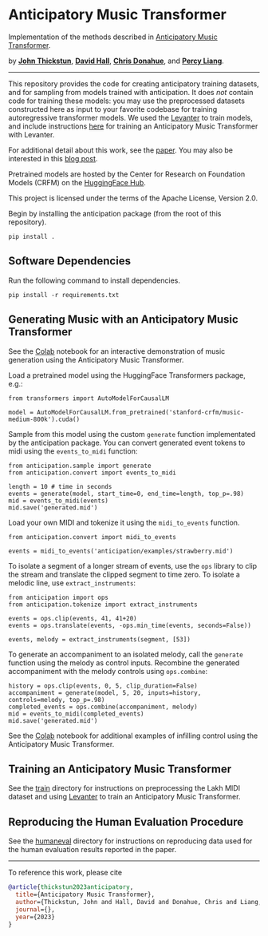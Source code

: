 # Anticipatory Music Transformer

Implementation of the methods described in [Anticipatory Music Transformer](https://johnthickstun.com/assets/pdf/anticipatory-music-transformer.pdf).

by [__John Thickstun__](https://johnthickstun.com/), [__David Hall__](http://dlwh.org/), [__Chris Donahue__](https://chrisdonahue.com/), and [__Percy Liang__](https://cs.stanford.edu/~pliang/).

-------------------------------------------------------------------------------------

This repository provides the code for creating anticipatory training datasets, and for sampling from models trained with anticipation. It does _not_ contain code for training these models: you may use the preprocessed datasets constructed here as input to your favorite codebase for training autoregressive transformer models. We used the [Levanter](https://github.com/stanford-crfm/levanter) to train models, and include instructions [here](train) for training an Anticipatory Music Transformer with Levanter.

For additional detail about this work, see the [paper](https://johnthickstun.com/assets/pdf/anticipatory-music-transformer.pdf). You may also be interested in this [blog post](https://crfm.stanford.edu/2023/06/14/anticipatory-music-transformer.html).

Pretrained models are hosted by the Center for Research on Foundation Models (CRFM) on the [HuggingFace Hub](https://huggingface.co/stanford-crfm). 

This project is licensed under the terms of the Apache License, Version 2.0.

Begin by installing the anticipation package (from the root of this repository).

```
pip install .
```

## Software Dependencies

Run the following command to install dependencies.

```
pip install -r requirements.txt
```

## Generating Music with an Anticipatory Music Transformer

See the [Colab](https://colab.research.google.com/drive/1HCQDtGFwROpHRqcmZbV0byqbxDb74YGu?usp=sharing) notebook for an interactive demonstration of music generation using the Anticipatory Music Transformer.

Load a pretrained model using the HuggingFace Transformers package, e.g.:

```
from transformers import AutoModelForCausalLM

model = AutoModelForCausalLM.from_pretrained('stanford-crfm/music-medium-800k').cuda()
```

Sample from this model using the custom `generate` function implementated by the anticipation package. You can convert generated event tokens to midi using the `events_to_midi` function:

```
from anticipation.sample import generate
from anticipation.convert import events_to_midi

length = 10 # time in seconds
events = generate(model, start_time=0, end_time=length, top_p=.98)
mid = events_to_midi(events)
mid.save('generated.mid')
```

Load your own MIDI and tokenize it using the `midi_to_events` function.

```
from anticipation.convert import midi_to_events

events = midi_to_events('anticipation/examples/strawberry.mid')
```

To isolate a segment of a longer stream of events, use the `ops` library to clip the stream and translate the clipped segment to time zero. To isolate a melodic line, use `extract_instruments`:

```
from anticipation import ops
from anticipation.tokenize import extract_instruments

events = ops.clip(events, 41, 41+20)
events = ops.translate(events, -ops.min_time(events, seconds=False))

events, melody = extract_instruments(segment, [53])
```

To generate an accompaniment to an isolated melody, call the `generate` function using the melody as control inputs. Recombine the generated accompaniment with the melody controls using `ops.combine`:

```
history = ops.clip(events, 0, 5, clip_duration=False)
accompaniment = generate(model, 5, 20, inputs=history, controls=melody, top_p=.98)
completed_events = ops.combine(accompaniment, melody)
mid = events_to_midi(completed_events)
mid.save('generated.mid')
```

See the [Colab](https://colab.research.google.com/drive/1HCQDtGFwROpHRqcmZbV0byqbxDb74YGu?usp=sharing) notebook for additional examples of infilling control using the Anticipatory Music Transformer.

## Training an Anticipatory Music Transformer

See the [train](train) directory for instructions on preprocessing the Lakh MIDI dataset and using [Levanter](https://github.com/stanford-crfm/levanter) to train an Anticipatory Music Transformer.

## Reproducing the Human Evaluation Procedure

See the [humaneval](humaneval) directory for instructions on reproducing data used for the human evaluation results reported in the paper.

-------------------------------------------------------------------------------------

To reference this work, please cite

```bib
@article{thickstun2023anticipatory,
  title={Anticipatory Music Transformer},
  author={Thickstun, John and Hall, David and Donahue, Chris and Liang, Percy},
  journal={},
  year={2023}
}
```
